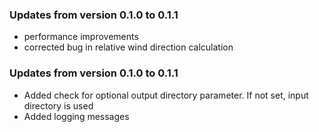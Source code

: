### Updates from version 0.1.0 to 0.1.1
* performance improvements
* corrected bug in relative wind direction calculation

### Updates from version 0.1.0 to 0.1.1
* Added check for optional output directory parameter. If not set, input directory is used
* Added logging messages